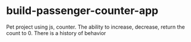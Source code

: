 # build-passenger-counter-app

Pet project using js, counter. The ability to increase, decrease, return the count to 0. There is a history of behavior